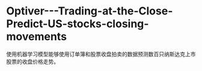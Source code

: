 # Optiver---Trading-at-the-Close-Predict-US-stocks-closing-movements
使用机器学习模型能够使用订单簿和股票收盘拍卖的数据预测数百只纳斯达克上市股票的收盘价格走势。
